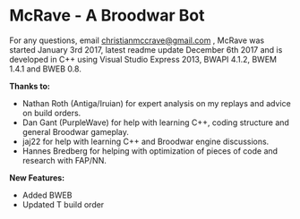 # McRave - A Broodwar Bot
For any questions, email christianmccrave@gmail.com , McRave was started January 3rd 2017, latest readme update December 6th 2017 and is developed in C++ using Visual Studio Express 2013, BWAPI 4.1.2, BWEM 1.4.1 and BWEB 0.8.

**Thanks to:**
- Nathan Roth (Antiga/Iruian) for expert analysis on my replays and advice on build orders.
- Dan Gant (PurpleWave) for help with learning C++, coding structure and general Broodwar gameplay.
- jaj22 for help with learning C++ and Broodwar engine discussions.
- Hannes Bredberg for helping with optimization of pieces of code and research with FAP/NN.

**New Features:**
- Added BWEB
- Updated T build order
